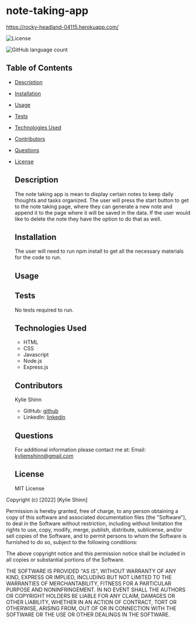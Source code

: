 # note-taking-app

https://rocky-headland-04115.herokuapp.com/




![License](https://img.shields.io/badge/License-MIT-yellow.svg)

![GitHub language count](https://img.shields.io/github/languages/count/kyliemshinn/note-taking-app)


 ## Table of Contents
  
- [Description](#description)
- [Installation](#installation)
- [Usage](#usage)
- [Tests](#tests)
- [Technologies Used](#technologies-used)
- [Contributors](#contributors)
- [Questions](#questions)
- [License](#license)

  
  ## Description

  The note taking app is mean to display certain notes to keep daily thoughts and tasks organized. The user will press the start button to get to the note taking page, where they can generate a new note and append it to the page where it will be saved in the data. If the user would like to delete the note they have the option to do that as well.
  
  
  ## Installation
  
  The user will need to run npm install to get all the necessary materials for the code to run.
  
  ## Usage 
  
 

  ## Tests

  No tests required to run.

  ## Technologies Used
  
  - HTML
  - CSS
  - Javascript
  - Node.js
  - Express.js

  ## Contributors
  
  Kylie Shinn

  - GitHub: [github](https://github.com/kyliemshinn)
  - LinkedIn: [linkedin](https://www.linkedin.com/feed/)
  
  ## Questions
  
  For additional information please contact me at:
  Email: kyliemshinn@gmail.com

  ## License

  MIT License

Copyright (c) [2022] [Kylie Shinn]

Permission is hereby granted, free of charge, to any person obtaining a copy
of this software and associated documentation files (the "Software"), to deal
in the Software without restriction, including without limitation the rights
to use, copy, modify, merge, publish, distribute, sublicense, and/or sell
copies of the Software, and to permit persons to whom the Software is
furnished to do so, subject to the following conditions:

The above copyright notice and this permission notice shall be included in all
copies or substantial portions of the Software.

THE SOFTWARE IS PROVIDED "AS IS", WITHOUT WARRANTY OF ANY KIND, EXPRESS OR
IMPLIED, INCLUDING BUT NOT LIMITED TO THE WARRANTIES OF MERCHANTABILITY,
FITNESS FOR A PARTICULAR PURPOSE AND NONINFRINGEMENT. IN NO EVENT SHALL THE
AUTHORS OR COPYRIGHT HOLDERS BE LIABLE FOR ANY CLAIM, DAMAGES OR OTHER
LIABILITY, WHETHER IN AN ACTION OF CONTRACT, TORT OR OTHERWISE, ARISING FROM,
OUT OF OR IN CONNECTION WITH THE SOFTWARE OR THE USE OR OTHER DEALINGS IN THE
SOFTWARE.


